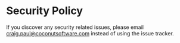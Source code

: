 # Security Policy

If you discover any security related issues, please email craig.paul@coconutsoftware.com instead of using the issue tracker.
